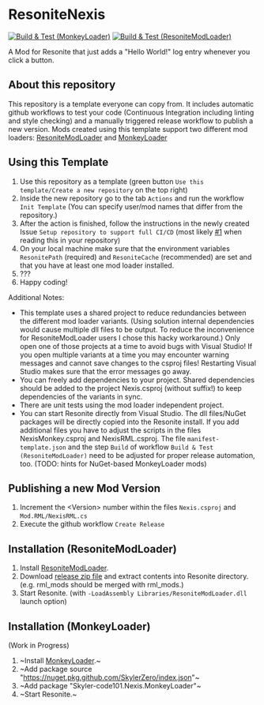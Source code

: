 # ResoniteNexis
[![Build & Test (MonkeyLoader)](https://github.com/Skyler-code101/ss/actions/workflows/build-monkey.yml/badge.svg?branch=main)](https://github.com/Skyler-code101/ss/actions/workflows/build-monkey.yml)
[![Build & Test (ResoniteModLoader)](https://github.com/Skyler-code101/ss/actions/workflows/build-rml.yml/badge.svg?branch=main)](https://github.com/Skyler-code101/ss/actions/workflows/build-rml.yml)

A Mod for Resonite that just adds a "Hello World!" log entry whenever you click a button.

## About this repository

This repository is a template everyone can copy from.
It includes automatic github workflows to test your code (Continuous Integration including linting and style checking) and a manually triggered release workflow to publish a new version.
Mods created using this template support two different mod loaders: [ResoniteModLoader](https://github.com/resonite-modding-group/ResoniteModLoader) and [MonkeyLoader](https://github.com/Banane9/MonkeyLoader)

## Using this Template
1. Use this repository as a template (green button ```Use this template/Create a new repository``` on the top right)
2. Inside the new repository go to the tab ```Actions``` and run the workflow ```Init Template``` (You can specify user/mod names that differ from the repository.)
3. After the action is finished, follow the instructions in the newly created Issue ```Setup repository to support full CI/CD```
   (most likely [#1](https://github.com/Skyler-code101/ss/issues/1) when reading this in your repository)
5. On your local machine make sure that the environment variables ```ResonitePath``` (required) and ```ResoniteCache``` (recommended) are set and that you have at least one mod loader installed.
6. ???
7. Happy coding!

Additional Notes:
- This template uses a shared project to reduce redundancies between the different mod loader variants.
  (Using solution internal dependencies would cause multiple dll files to be output. To reduce the inconvenience for ResoniteModLoader users I chose this hacky workaround.)
  Only open one of those projects at a time to avoid bugs with Visual Studio!
  If you open multiple variants at a time you may encounter warning messages and cannot save changes to the csproj files!
  Restarting Visual Studio makes sure that the error messages go away.
- You can freely add dependencies to your project. Shared dependencies should be added to the project Nexis.csproj (without suffix!) to keep dependencies of the variants in sync.
- There are unit tests using the mod loader independent project.
- You can start Resonite directly from Visual Studio. The dll files/NuGet packages will be directly copied into the Resonite install.
  If you add additional files you have to adjust the scripts in the files NexisMonkey.csproj and NexisRML.csproj.
  The file ```manifest-template.json``` and the step ```Build``` of workflow ```Build & Test (ResoniteModLoader)``` need to be adjusted for proper release automation, too.
  (TODO: hints for NuGet-based MonkeyLoader mods)

## Publishing a new Mod Version
1. Increment the &lt;Version&gt; number within the files ```Nexis.csproj``` and ```Mod.RML/NexisRML.cs```
2. Execute the github workflow ```Create Release```

## Installation (ResoniteModLoader)
1. Install [ResoniteModLoader](https://github.com/resonite-modding-group/ResoniteModLoader).
2. Download [release zip file](https://github.com/Skyler-code101/ss/releases/latest/download/Nexis-ResoniteModLoader.zip) and extract contents into Resonite directory. (e.g. rml_mods should be merged with rml_mods.)
3. Start Resonite. (with ```-LoadAssembly Libraries/ResoniteModLoader.dll``` launch option)

## Installation (MonkeyLoader)
(Work in Progress)
1. ~Install [MonkeyLoader](https://github.com/Banane9/MonkeyLoader).~
2. ~Add package source "https://nuget.pkg.github.com/SkylerZero/index.json"~
3. ~Add package "Skyler-code101.Nexis.MonkeyLoader"~
4. ~Start Resonite.~
